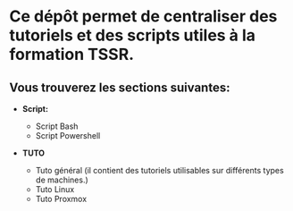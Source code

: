 # Ce dépôt permet de centraliser des tutoriels et des scripts utiles à la formation TSSR.

## **Vous trouverez les sections suivantes:**

- **Script:**
    - Script Bash
    - Script Powershell

- **TUTO**
    - Tuto général (il contient des tutoriels utilisables sur différents types de machines.)
    - Tuto Linux
    - Tuto Proxmox
